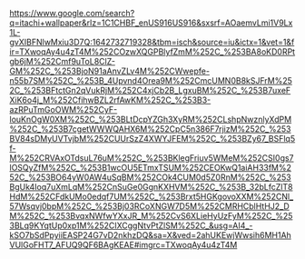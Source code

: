 https://www.google.com/search?q=itachi+wallpaper&rlz=1C1CHBF_enUS916US916&sxsrf=AOaemvLmi1V9Lx1L-gvXIBFNlwMxiu3D7Q:1642732719328&tbm=isch&source=iu&ictx=1&vet=1&fir=TXwoqAy4u4zT4M%252COzwXQGPBlyfZmM%252C_%253BA8oKD0RPtgb6jM%252Cmf9uToL8ClZ-GM%252C_%253BjoN91aAnvZLv4M%252CWwepfe-n55b7SM%252C_%253B_4Upvnd4Orea9M%252CmcUMN0B8kSJFrM%252C_%253BFtctGn2qVukRjM%252C4xjCb2B_LgxuBM%252C_%253B7uxeFXiK6o4j_M%252CfihwBZL2rfAwKM%252C_%253B3-azRPuTmGoOWM%252CyF-louKnOgW0XM%252C_%253BLtDcpYZGh3XyRM%252CLshpNwznlyXdPM%252C_%253B7cgetWWWQAHX6M%252CpC5n386F7rjizM%252C_%253BV84sDMyUVTvjbM%252CUUrSzZ4XWYJFEM%252C_%253BZy67_BSFlq5f-M%252CRVAxOTdsuL76uM%252C_%253BKlegFriuv5WMeM%252CSI0gs7lOSQyZfM%252C_%253B1wcOU5ETmxTSUM%252CEOKwQ1aiAH33fM%252C_%253BO64yW0AW4uSqBM%252COk4CUM0d5Z0RnM%252C_%253BgUk4Ioq7uXmLqM%252CnSuGe0GgnKXHVM%252C_%253B_32bLfcZlT8HdM%252CFdkUMo0edqf7UM%252C_%253Brxt5HGKgovoXXM%252CNl_57Wsqvj0bpM%252C_%253Bj03RCoXNGW7D5M%252CMRHCblHtHJ2_DM%252C_%253BvqxNWfwYXxJR_M%252CvS6XLieHyUzFyM%252C_%253BLq9KYqtUp0xp1M%252CIXCggNtvPtZlSM%252C_&usg=AI4_-kSO7bSdPpyiiEASP24G7vD2nkhzDQ&sa=X&ved=2ahUKEwjWwsih6MH1AhVUlGoFHT7_AFUQ9QF6BAgKEAE#imgrc=TXwoqAy4u4zT4M
